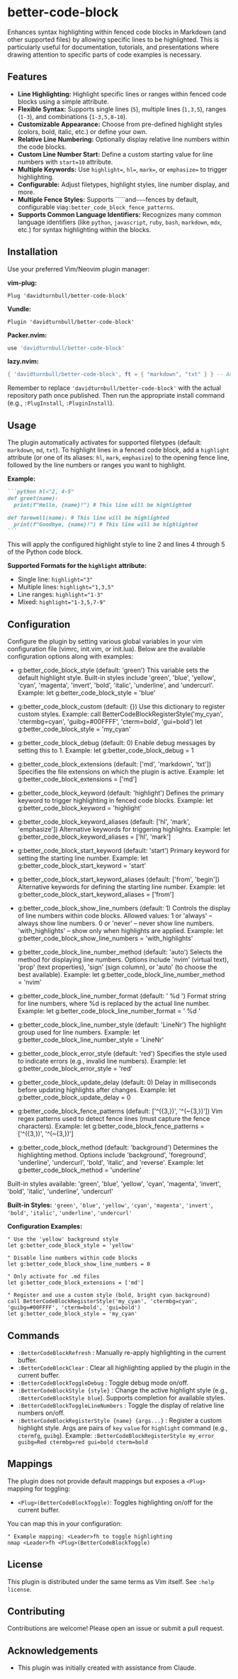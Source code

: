 # better-code-block

Enhances syntax highlighting within fenced code blocks in Markdown (and other supported files) by allowing specific lines to be highlighted. This is particularly useful for documentation, tutorials, and presentations where drawing attention to specific parts of code examples is necessary.

## Features

- **Line Highlighting:** Highlight specific lines or ranges within fenced code blocks using a simple attribute.
- **Flexible Syntax:** Supports single lines (`5`), multiple lines (`1,3,5`), ranges (`1-3`), and combinations (`1-3,5,8-10`).
- **Customizable Appearance:** Choose from pre-defined highlight styles (colors, bold, italic, etc.) or define your own.
- **Relative Line Numbering:** Optionally display relative line numbers within the code blocks.
- **Custom Line Number Start:** Define a custom starting value for line numbers with `start=10` attribute.
- **Multiple Keywords:** Use `highlight=`, `hl=`, `mark=`, or `emphasize=` to trigger highlighting.
- **Configurable:** Adjust filetypes, highlight styles, line number display, and more.
- **Multiple Fence Styles:** Supports `````and`~~~`fences by default, configurable via`g:better_code_block_fence_patterns`.
- **Supports Common Language Identifiers:** Recognizes many common language identifiers (like `python`, `javascript`, `ruby`, `bash`, `markdown`, `mdx`, etc.) for syntax highlighting within the blocks.

## Installation

Use your preferred Vim/Neovim plugin manager:

**vim-plug:**

```vim
Plug 'davidturnbull/better-code-block'
```

**Vundle:**

```vim
Plugin 'davidturnbull/better-code-block'
```

**Packer.nvim:**

```lua
use 'davidturnbull/better-code-block'
```

**lazy.nvim:**

```lua
{ 'davidturnbull/better-code-block', ft = { "markdown", "txt" } } -- Adjust ft as needed
```

Remember to replace `'davidturnbull/better-code-block'` with the actual repository path once published. Then run the appropriate install command (e.g., `:PlugInstall`, `:PluginInstall`).

## Usage

The plugin automatically activates for supported filetypes (default: `markdown`, `md`, `txt`). To highlight lines in a fenced code block, add a `highlight` attribute (or one of its aliases: `hl`, `mark`, `emphasize`) to the opening fence line, followed by the line numbers or ranges you want to highlight.

**Example:**

````markdown
```python hl="2, 4-5"
def greet(name):
  print(f"Hello, {name}!") # This line will be highlighted

def farewell(name): # This line will be highlighted
  print(f"Goodbye, {name}!") # This line will be highlighted
```
````

This will apply the configured highlight style to line 2 and lines 4 through 5 of the Python code block.

**Supported Formats for the `highlight` attribute:**

- Single line: `highlight="3"`
- Multiple lines: `highlight="1,3,5"`
- Line ranges: `highlight="1-3"`
- Mixed: `highlight="1-3,5,7-9"`

## Configuration

Configure the plugin by setting various global variables in your vim configuration file (vimrc, init.vim, or init.lua). Below are the available configuration options along with examples:

- g:better_code_block_style (default: 'green')
  This variable sets the default highlight style. Built-in styles include 'green', 'blue', 'yellow', 'cyan', 'magenta', 'invert', 'bold', 'italic', 'underline', and 'undercurl'.
  Example:
  let g:better_code_block_style = 'blue'

- g:better_code_block_custom (default: {})
  Use this dictionary to register custom styles.
  Example:
  call BetterCodeBlockRegisterStyle('my_cyan', 'ctermbg=cyan', 'guibg=#00FFFF', 'cterm=bold', 'gui=bold')
  let g:better_code_block_style = 'my_cyan'

- g:better_code_block_debug (default: 0)
  Enable debug messages by setting this to 1.
  Example:
  let g:better_code_block_debug = 1

- g:better_code_block_extensions (default: ['md', 'markdown', 'txt'])
  Specifies the file extensions on which the plugin is active.
  Example:
  let g:better_code_block_extensions = ['md']

- g:better_code_block_keyword (default: 'highlight')
  Defines the primary keyword to trigger highlighting in fenced code blocks.
  Example:
  let g:better_code_block_keyword = 'highlight'

- g:better_code_block_keyword_aliases (default: ['hl', 'mark', 'emphasize'])
  Alternative keywords for triggering highlights.
  Example:
  let g:better_code_block_keyword_aliases = ['hl', 'mark']

- g:better_code_block_start_keyword (default: 'start')
  Primary keyword for setting the starting line number.
  Example:
  let g:better_code_block_start_keyword = 'start'

- g:better_code_block_start_keyword_aliases (default: ['from', 'begin'])
  Alternative keywords for defining the starting line number.
  Example:
  let g:better_code_block_start_keyword_aliases = ['from']

- g:better_code_block_show_line_numbers (default: 1)
  Controls the display of line numbers within code blocks.
  Allowed values:
  1 or 'always' – always show line numbers.
  0 or 'never' – never show line numbers.
  'with_highlights' – show only when highlights are applied.
  Example:
  let g:better_code_block_show_line_numbers = 'with_highlights'

- g:better_code_block_line_number_method (default: 'auto')
  Selects the method for displaying line numbers. Options include 'nvim' (virtual text), 'prop' (text properties), 'sign' (sign column), or 'auto' (to choose the best available).
  Example:
  let g:better_code_block_line_number_method = 'nvim'

- g:better_code_block_line_number_format (default: ' %d ')
  Format string for line numbers, where %d is replaced by the actual line number.
  Example:
  let g:better_code_block_line_number_format = ' %d '

- g:better_code_block_line_number_style (default: 'LineNr')
  The highlight group used for line numbers.
  Example:
  let g:better_code_block_line_number_style = 'LineNr'

- g:better_code_block_error_style (default: 'red')
  Specifies the style used to indicate errors (e.g., invalid line numbers).
  Example:
  let g:better_code_block_error_style = 'red'

- g:better_code_block_update_delay (default: 0)
  Delay in milliseconds before updating highlights after changes.
  Example:
  let g:better_code_block_update_delay = 0

- g:better_code_block_fence_patterns (default: ['^\(\{3,}\)', '^\(\~\{3,}\)'])
  Vim regex patterns used to detect fence lines (must capture the fence characters).
  Example:
  let g:better_code_block_fence_patterns = ['^\(\{3,}\)', '^\(\~\{3,}\)']

- g:better_code_block_method (default: 'background')
  Determines the highlighting method. Options include 'background', 'foreground', 'underline', 'undercurl', 'bold', 'italic', and 'reverse'.
  Example:
  let g:better_code_block_method = 'underline'

Built-in styles available: 'green', 'blue', 'yellow', 'cyan', 'magenta', 'invert', 'bold', 'italic', 'underline', 'undercurl'

**Built-in Styles:** `'green'`, `'blue'`, `'yellow'`, `'cyan'`, `'magenta'`, `'invert'`, `'bold'`, `'italic'`, `'underline'`, `'undercurl'`

**Configuration Examples:**

```vim
" Use the 'yellow' background style
let g:better_code_block_style = 'yellow'

" Disable line numbers within code blocks
let g:better_code_block_show_line_numbers = 0

" Only activate for .md files
let g:better_code_block_extensions = ['md']

" Register and use a custom style (bold, bright cyan background)
call BetterCodeBlockRegisterStyle('my_cyan', 'ctermbg=cyan', 'guibg=#00FFFF', 'cterm=bold', 'gui=bold')
let g:better_code_block_style = 'my_cyan'
```

## Commands

- `:BetterCodeBlockRefresh` : Manually re-apply highlighting in the current buffer.
- `:BetterCodeBlockClear` : Clear all highlighting applied by the plugin in the current buffer.
- `:BetterCodeBlockToggleDebug` : Toggle debug mode on/off.
- `:BetterCodeBlockStyle {style}` : Change the active highlight style (e.g., `:BetterCodeBlockStyle blue`). Supports completion for available styles.
- `:BetterCodeBlockToggleLineNumbers` : Toggle the display of relative line numbers on/off.
- `:BetterCodeBlockRegisterStyle {name} {args...}` : Register a custom highlight style. Args are pairs of `key` `value` for `highlight` command (e.g., `ctermfg`, `guibg`). Example: `:BetterCodeBlockRegisterStyle my_error guibg=Red ctermbg=red gui=bold cterm=bold`

## Mappings

The plugin does not provide default mappings but exposes a `<Plug>` mapping for toggling:

- `<Plug>(BetterCodeBlockToggle)`: Toggles highlighting on/off for the current buffer.

You can map this in your configuration:

```vim
" Example mapping: <Leader>fh to toggle highlighting
nmap <Leader>fh <Plug>(BetterCodeBlockToggle)
```

## License

This plugin is distributed under the same terms as Vim itself. See `:help license`.

## Contributing

Contributions are welcome! Please open an issue or submit a pull request.

## Acknowledgements

- This plugin was initially created with assistance from Claude.
